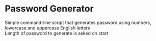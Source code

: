 # Password Generator

Simple command-line script that generates password using numbers, lowercase and uppercase English letters    
Length of password to generate is asked on start